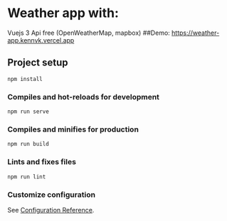# Weather app with:
 Vuejs 3
 Api free (OpenWeatherMap, mapbox)
##Demo: https://weather-app.kennvk.vercel.app
## Project setup

```
npm install
```

### Compiles and hot-reloads for development

```
npm run serve
```

### Compiles and minifies for production

```
npm run build
```

### Lints and fixes files

```
npm run lint
```

### Customize configuration

See [Configuration Reference](https://cli.vuejs.org/config/).
